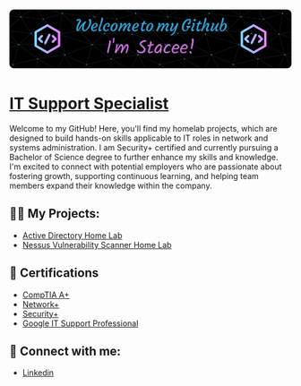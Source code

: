 <h1><img src="githubwelcome.png"</img></h1>

<h1><a href="https://github.com/staceelvls">IT Support Specialist</a></h1>

Welcome to my GitHub! Here, you'll find my homelab projects, which are designed to build hands-on skills applicable to IT roles in network and systems administration.  I am Security+ certified and currently pursuing a Bachelor of Science degree to further enhance my skills and knowledge. I'm excited to connect with potential employers who are passionate about fostering growth, supporting continuous learning, and helping team members expand their knowledge within the company.

<h2>👨‍💻 My Projects:</h2>

- [Active Directory Home Lab](https://github.com/Staceelvls/ActiveDirectoryLab)
- [Nessus Vulnerability Scanner Home Lab](https://github.com/Staceelvls/NessusHomeLab)

<h2>📝 Certifications</h2>

- [CompTIA A+](https://www.credly.com/badges/53f9b078-7bf1-4ca7-a448-68454a96520c/public_url) 
  <br>
- [Network+](https://www.credly.com/badges/94b0f2aa-5f11-43f4-9a86-4efd32863816/public_url)
  <br>
- [Security+](https://www.credly.com/badges/115f6e18-9358-4b22-b2a0-2439454b80af/public_url)
  <br>
- [Google IT Support Professional](https://www.credly.com/badges/b3a2a2dc-2b09-4142-ad1d-f81bd15b31f3/public_url)


<h2> 🤳 Connect with me:</h2>

- [Linkedin](https://linkedin.com/in/staceelvls)

<!--
**joshmadakor1/joshmadakor1** is a ✨ _special_ ✨ repository because its `README.md` (this file) appears on your GitHub profile.

Here are some ideas to get you started:

- 🔭 I’m currently working on ...
- 🌱 I’m currently learning ...
- 👯 I’m looking to collaborate on ...
- 🤔 I’m looking for help with ...
- 💬 Ask me about ...
- 📫 How to reach me: ...
- 😄 Pronouns: ...
- ⚡ Fun fact: ...
-->
